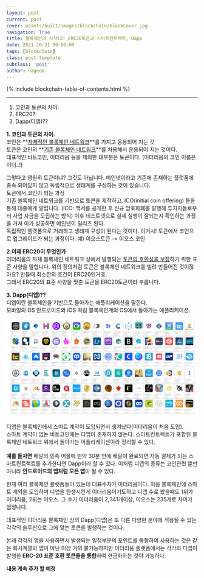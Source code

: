 ```yaml
---
layout: post
current: post
cover: assets/built/images/blockchain/blockCover.jpg
navigation: True
title: 블록체인의 시작(3)_ERC20토큰과 스마트컨트랙트, Dapp 
date: 2021-10-31 00:00:00
tags: [blockchain]
class: post-template
subclass: 'post'
author: nageom
---
```

{% include blockchain-table-of-contents.html %}
* * *
1. 코인과 토큰의 차이.
2. ERC20? 
3. Dapp(디앱)?? 


**1. 코인과 토큰의 차이.**<br>
코인은 **<U>자체적인 블록체인 네트워크</U>**를 가지고 웅용되어 지는 것<br>
토큰은 코인의 **<U>기존 블록체인 네트워크</U>**를 차용해서 운용되어 지는 것이다. <br>
대표적인 비트코인, 이더리움 등을 제외한 대부분은 토큰이다. (이더리움의 코인 이름은 이더..!) <br>

그렇다고 영원히 토큰이냐? 그것도 아닙니다. 메인넷이라고 기존에 존재하는 플랫폼에 종속 되어있지 않고
독립적으로 생태계를 구성하는 것이 있습니다.<br>
토큰에서 코인이 되는 과정 <BR>
기존 블록체인 네트워크를 기반으로 토큰을 제작하고, ICO(initial coin offering) 들을 통해 대중에게 알립니다.
(ICO: 백서를 공개한 후 신규 암호화폐를 발행해 투자자들로부터 사업 자금을 모집하는 방식)
이후 테스트넷으로 실제 실행이 잘되는지 확인하는 과정을 거쳐 이가 성공하면 메인넷이 릴리즈 된다.<br>
독립적인 플랫폼으로 거래하고 생태계 구성이 된다는 것이다. 이거시! 토큰에서 코인으로 업그레이드가 되는 과정이다.
예) 이오스토큰 -> 이오스 코인

**2.이제 ERC20이 무엇인가**<BR>
이더리움의 자체 블록체인 네트워크 상에서 발행되는 <U>토큰의 호환성을 보장</U>하기 위한 표준 사양을 말합니다. 
위의 정의처럼 토큰은 블록체인 네트워크를 빌려 만들어진 것이잖아요? 만들때 최소한의 조건이 ERC20인거죠.  
그래서 ERC20의 표준 사양을 맞춘 토큰을 ERC20토큰이라 부릅니다. 


**3. Dapp(디앱)??**<br>
디앱이란 블록체인을 기반으로 돌아가는 애플리케이션을 말한다.<br>
모바일의 OS 안드로이드와 iOS 처럼 블록체인계의 OS에서 돌아가는 애플리케이션.

![ex_screenshot](../../assets/built/images/blockchain/blockchain3.png)

디앱은 블록체인에서 스마트 계약이 도입되면서 생겨났다(이더리움이 처음 도입).<BR> 스마트 계약이 없는 비트코인에는 디앱이 존재하지 않는다.
스마트컨트랙트가 포함된 블록체인 네트워크 위에서 돌아가는 어플리케이션이라 정리할 수 있다. <br><BR>
**예를 들자면** 배달의 민족 어플에 만약 30분 안에 배달이 완료되면 자동 결제가 되는 스마트컨트랙트를 추가한다면 Dapp이라 할 수 있다.
이처럼 디앱의 종류는 코인관련 뿐만 아니라 **안드로이드의 앱처럼 모든 앱**이 될 수 있다. <br>

현재 여러 블록체인 플랫폼들이 있는데 대표주자가 이더리움이다. 처음 블록체인에 스마트 계약을 도입하며
디앱을 탄생시킨게 이더리움이기도하고 디앱 수로 봤을때도 1위가 이더리움, 2위는 이오스. 그 수가 
이더리움이 2,341개이상, 이오스는 235개로 차이가 엄청나다. 

대표적인 이더리움 블록체인 상의 Dapp(디앱)은
또 다른 다양한 분야에 적용될 수 있는 각각의 솔루션으로 그에 맞는 토큰을 발행하는 것이다.

본래 각각의 앱을 사용하면서 발생되는 일정부분의 포인트를 통합하여 사용하는 것은 같은 회사계열의 앱이 아닌 이상 거의 불가능하지만 
이더리움 플랫폼에서는 각각의 디앱이 발행한 **ERC-20 표준 호환 토큰들을 통합**하여 현금화하는 것이 가능하다.




**내용 계속 추가 할 예정**

